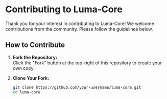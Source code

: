 # Contributing to Luma-Core

Thank you for your interest in contributing to Luma-Core! We welcome contributions from the community. Please follow the guidelines below.

## How to Contribute

1. **Fork the Repository:**  
   Click the "Fork" button at the top-right of this repository to create your own copy.

2. **Clone Your Fork:**  
   ```bash
   git clone https://github.com/your-username/luma-core.git
   cd luma-core
